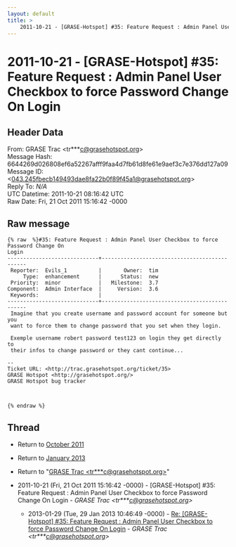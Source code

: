 ```yaml
---
layout: default
title: >
    2011-10-21 - [GRASE-Hotspot] #35: Feature Request : Admin Panel User Checkbox to force Password Change On Login
---
```


# 2011-10-21 - [GRASE-Hotspot] #35: Feature Request : Admin Panel User Checkbox to force Password Change On Login

## Header Data

From: GRASE Trac \<tr***c@grasehotspot.org\><br>
Message Hash: 6644269d026808ef6a52267afff9faa4d7fb61d8fe61e9aef3c7e376dd127a09<br>
Message ID: \<043.245fbecb149493dae8fa22b0f89f45a1@grasehotspot.org\><br>
Reply To: _N/A_<br>
UTC Datetime: 2011-10-21 08:16:42 UTC<br>
Raw Date: Fri, 21 Oct 2011 15:16:42 -0000<br>

## Raw message

```
{% raw  %}#35: Feature Request : Admin Panel User Checkbox to force Password Change On
Login
-----------------------------+----------------------------------------------
 Reporter:  Evils_1          |       Owner:  tim
     Type:  enhancement      |      Status:  new
 Priority:  minor            |   Milestone:  3.7
Component:  Admin Interface  |     Version:  3.6
 Keywords:                   |  
-----------------------------+----------------------------------------------
 Imagine that you create username and password account for someone but you
 want to force them to change password that you set when they login.

 Exemple username robert password test123 on login they get directly to
 their infos to change password or they cant continue...

-- 
Ticket URL: <http://trac.grasehotspot.org/ticket/35>
GRASE Hotspot <http://grasehotspot.org/>
GRASE Hotspot bug tracker



{% endraw %}
```

## Thread

+ Return to [October 2011](/archive/2011/10)
+ Return to [January 2013](/archive/2013/01)

+ Return to "[GRASE Trac <tr***c<span>@</span>grasehotspot.org>](/authors/tr___c_at_grasehotspot_org)"

+ 2011-10-21 (Fri, 21 Oct 2011 15:16:42 -0000) - [GRASE-Hotspot] #35: Feature Request : Admin Panel User Checkbox to force Password Change On Login - _GRASE Trac \<tr***c@grasehotspot.org\>_
  + 2013-01-29 (Tue, 29 Jan 2013 10:46:49 -0000) - [Re: [GRASE-Hotspot] #35: Feature Request : Admin Panel User Checkbox to force Password Change On Login](/archive/2013/01/b1214fdb37e7ab71ce52ee9a8c3e51a5a22d8e0647b8c9fb9dfaaae984d460f8) - _GRASE Trac \<tr***c@grasehotspot.org\>_

